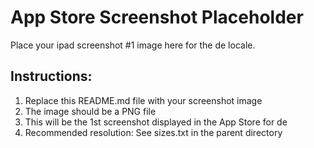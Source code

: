 # App Store Screenshot Placeholder

Place your ipad screenshot #1 image here for the de locale.

## Instructions:
1. Replace this README.md file with your screenshot image
2. The image should be a PNG file
3. This will be the 1st screenshot displayed in the App Store for de
4. Recommended resolution: See sizes.txt in the parent directory
